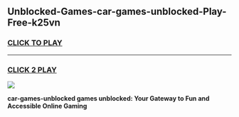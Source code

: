 
## Unblocked-Games-car-games-unblocked-Play-Free-k25vn
<h3>
<a href="https://premium76.site?title=car-games-unblocked&ref=10A">CLICK TO PLAY</a></h3>
<hr>

<h3>
<a href="https://premium76.site?title=car-games-unblocked&ref=10A">CLICK 2 PLAY</a>
  
</h3>

<a href="https://premium76.site?title=car-games-unblocked&ref=10A"><img src="https://clearcache.store/games.png"></a>


**car-games-unblocked games unblocked: Your Gateway to Fun and Accessible Online Gaming**
